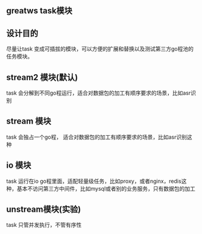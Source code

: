 ## greatws task模块

## 设计目的

尽量让task 变成可插拔的模块，可以方便的扩展和替换以及测试第三方go程池的任务模块。

## stream2 模块(默认)

task 会分解到不同go程运行，适合对数据包的加工有顺序要求的场景，比如asr识别

## stream 模块

task 会独占一个go程， 适合对数据包的加工有顺序要求的场景，比如asr识别这种

## io 模块

task 运行在io go程里面，适配轻量级任务，比如proxy，或者nginx，redis这种，基本不访问第三方中间件，比如mysql或者别的业务服务，只有数据包的加工

## unstream模块(实验)

task 只管并发执行，不管有序性
